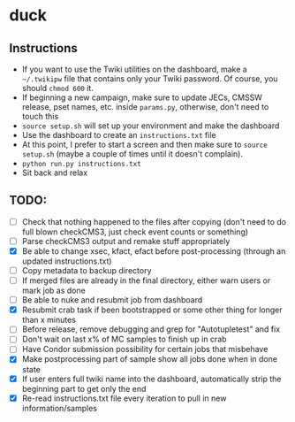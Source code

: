 # duck
## Instructions
* If you want to use the Twiki utilities on the dashboard, make a `~/.twikipw` file that contains only your Twiki password. Of course, you should `chmod 600` it.
* If beginning a new campaign, make sure to update JECs, CMSSW release, pset names, etc. inside `params.py`, otherwise, don't need to touch this
* `source setup.sh` will set up your environment and make the dashboard
* Use the dashboard to create an `instructions.txt` file
* At this point, I prefer to start a screen and then make sure to `source setup.sh` (maybe a couple of times until it doesn't complain).
* `python run.py instructions.txt`
* Sit back and relax

## TODO:
- [ ] Check that nothing happened to the files after copying (don't need to do full blown checkCMS3, just check event counts or something)
- [ ] Parse checkCMS3 output and remake stuff appropriately
- [x] Be able to change xsec, kfact, efact before post-processing (through an updated instructions.txt)
- [ ] Copy metadata to backup directory
- [ ] If merged files are already in the final directory, either warn users or mark job as done
- [ ] Be able to nuke and resubmit job from dashboard
- [x] Resubmit crab task if been bootstrapped or some other thing for longer than x minutes
- [ ] Before release, remove debugging and grep for "Autotupletest" and fix
- [ ] Don't wait on last x% of MC samples to finish up in crab
- [ ] Have Condor submission possibility for certain jobs that misbehave
- [x] Make postprocessing part of sample show all jobs done when in done state
- [x] If user enters full twiki name into the dashboard, automatically strip the beginning part to get only the end
- [x] Re-read instructions.txt file every iteration to pull in new information/samples
